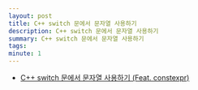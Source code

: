 ```yaml
---
layout: post
title: C++ switch 문에서 문자열 사용하기
description: C++ switch 문에서 문자열 사용하기
summary: C++ switch 문에서 문자열 사용하기
tags: 
minute: 1
---
```

* [C++ switch 문에서 문자열 사용하기 (Feat. constexpr)](https://m.blog.naver.com/PostView.naver?isHttpsRedirect=true&blogId=devmachine&logNo=220952781191)